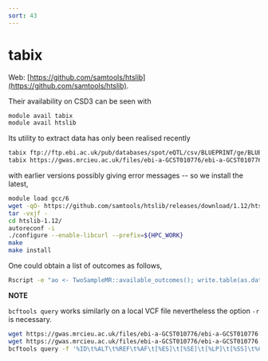 ```yaml
---
sort: 43
---
```


# tabix

Web: [https://github.com/samtools/htslib](https://github.com/samtools/htslib).

Their availability on CSD3 can be seen with

```bash
module avail tabix
module avail htslib
```

Its utility to extract data has only been realised recently

```bash
tabix ftp://ftp.ebi.ac.uk/pub/databases/spot/eQTL/csv/BLUEPRINT/ge/BLUEPRINT_ge_monocyte.all.tsv.gz 20:46120612-46120613
tabix https://gwas.mrcieu.ac.uk/files/ebi-a-GCST010776/ebi-a-GCST010776.vcf.gz 1:1-1000000
```

with earlier versions possibly giving error messages -- so we install the latest,

```bash
module load gcc/6
wget -qO- https://github.com/samtools/htslib/releases/download/1.12/htslib-1.12.tar.bz2 | \
tar -vxjf -
cd htslib-1.12/
autoreconf -i
./configure --enable-libcurl --prefix=${HPC_WORK}
make
make install
```

One could obtain a list of outcomes as follows,

```bash
Rscript -e "ao <- TwoSampleMR::available_outcomes(); write.table(as.data.frame(ao),file='ao.txt',quote=FALSE,row.names=FALSE,sep='\t')"
```

**NOTE**

`bcftools query` works similarly on a local VCF file nevertheless the option `-r` is necessary.

```bash
wget https://gwas.mrcieu.ac.uk/files/ebi-a-GCST010776/ebi-a-GCST010776.vcf.gz
wget https://gwas.mrcieu.ac.uk/files/ebi-a-GCST010776/ebi-a-GCST010776.vcf.gz.tbi
bcftools query -f '%ID\t%ALT\t%REF\t%AF\t[%ES]\t[%SE]\t[%LP]\t[%SS]\t%CHROM\t%POS\n' -r 1:1-1000000 ebi-a-GCST010776.vcf.gz
```
